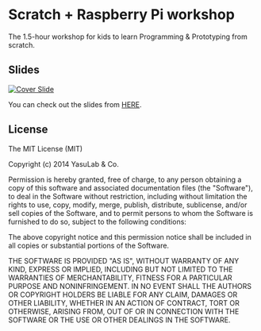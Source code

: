 Scratch + Raspberry Pi workshop
===============================

The 1.5-hour workshop for kids to learn Programming & Prototyping from scratch.

## Slides

[![Cover Slide](https://raw.githubusercontent.com/yasulab-co/Scratch-Raspberry-Pi-Workshop/master/images/cover.png)](http://yasulab.com/Scratch-Raspberry-Pi-Workshop/)

You can check out the slides from [HERE](http://yasulab.com/Scratch-Raspberry-Pi-Workshop/).

## License

The MIT License (MIT)

Copyright (c) 2014 YasuLab & Co.

Permission is hereby granted, free of charge, to any person obtaining a copy
of this software and associated documentation files (the "Software"), to deal
in the Software without restriction, including without limitation the rights
to use, copy, modify, merge, publish, distribute, sublicense, and/or sell
copies of the Software, and to permit persons to whom the Software is
furnished to do so, subject to the following conditions:

The above copyright notice and this permission notice shall be included in all
copies or substantial portions of the Software.

THE SOFTWARE IS PROVIDED "AS IS", WITHOUT WARRANTY OF ANY KIND, EXPRESS OR
IMPLIED, INCLUDING BUT NOT LIMITED TO THE WARRANTIES OF MERCHANTABILITY,
FITNESS FOR A PARTICULAR PURPOSE AND NONINFRINGEMENT. IN NO EVENT SHALL THE
AUTHORS OR COPYRIGHT HOLDERS BE LIABLE FOR ANY CLAIM, DAMAGES OR OTHER
LIABILITY, WHETHER IN AN ACTION OF CONTRACT, TORT OR OTHERWISE, ARISING FROM,
OUT OF OR IN CONNECTION WITH THE SOFTWARE OR THE USE OR OTHER DEALINGS IN THE
SOFTWARE.

